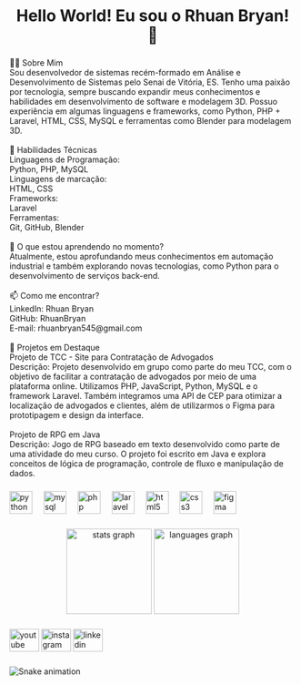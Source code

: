 <h1 align="center">Hello World! Eu sou o Rhuan Bryan! 👋</h1>

###

<p align="left">👨‍💻 Sobre Mim<br>Sou desenvolvedor de sistemas recém-formado em Análise e Desenvolvimento de Sistemas pelo Senai de Vitória, ES. Tenho uma paixão por tecnologia, sempre buscando expandir meus conhecimentos e habilidades em desenvolvimento de software e modelagem 3D. Possuo experiência em algumas linguagens e frameworks, como Python, PHP + Laravel, HTML, CSS, MySQL e ferramentas como Blender para modelagem 3D.<br><br>🚀 Habilidades Técnicas<br>Linguagens de Programação:<br>Python, PHP, MySQL<br>Linguagens de marcação: <br>HTML, CSS<br>Frameworks: <br>Laravel<br>Ferramentas:<br>Git, GitHub, Blender<br><br>🌱 O que estou aprendendo no momento?<br>Atualmente, estou aprofundando meus conhecimentos em automação industrial e também explorando novas tecnologias, como Python para o desenvolvimento de serviços back-end.<br><br>📫 Como me encontrar?<br>LinkedIn: Rhuan Bryan <br>GitHub: RhuanBryan <br>E-mail: rhuanbryan545@gmail.com<br><br>💼 Projetos em Destaque<br>Projeto de TCC - Site para Contratação de Advogados<br>Descrição: Projeto desenvolvido em grupo como parte do meu TCC, com o objetivo de facilitar a contratação de advogados por meio de uma plataforma online. Utilizamos PHP, JavaScript, Python, MySQL e o framework Laravel. Também integramos uma API de CEP para otimizar a localização de advogados e clientes, além de utilizarmos o Figma para prototipagem e design da interface.<br><br>Projeto de RPG em Java<br>Descrição: Jogo de RPG baseado em texto desenvolvido como parte de uma atividade do meu curso. O projeto foi escrito em Java e explora conceitos de lógica de programação, controle de fluxo e manipulação de dados.</p>

###

<div align="left">
  <img src="https://cdn.jsdelivr.net/gh/devicons/devicon/icons/python/python-original.svg" height="40" alt="python logo"  />
  <img width="12" />
  <img src="https://cdn.jsdelivr.net/gh/devicons/devicon/icons/mysql/mysql-original.svg" height="40" alt="mysql logo"  />
  <img width="12" />
  <img src="https://cdn.jsdelivr.net/gh/devicons/devicon/icons/php/php-original.svg" height="40" alt="php logo"  />
  <img width="12" />
  <img src="https://cdn.simpleicons.org/laravel/FF2D20" height="40" alt="laravel logo"  />
  <img width="12" />
  <img src="https://cdn.jsdelivr.net/gh/devicons/devicon/icons/html5/html5-original.svg" height="40" alt="html5 logo"  />
  <img width="12" />
  <img src="https://cdn.jsdelivr.net/gh/devicons/devicon/icons/css3/css3-original.svg" height="40" alt="css3 logo"  />
  <img width="12" />
  <img src="https://cdn.jsdelivr.net/gh/devicons/devicon/icons/figma/figma-original.svg" height="40" alt="figma logo"  />
</div>

###

<div align="center">
  <img src="https://github-readme-stats.vercel.app/api?username=RhuanBryan&hide_title=true&hide_rank=false&show_icons=true&include_all_commits=true&count_private=true&disable_animations=false&theme=chartreuse-dark&locale=en&hide_border=false&order=1" height="150" alt="stats graph"  />
  <img src="https://github-readme-stats.vercel.app/api/top-langs?username=RhuanBryan&locale=pt-br&hide_title=false&layout=compact&card_width=320&langs_count=5&theme=chartreuse-dark&hide_border=false&order=2" height="150" alt="languages graph"  />
</div>

###

<div align="left">
  <img src="https://raw.githubusercontent.com/maurodesouza/profile-readme-generator/master/src/assets/icons/social/youtube/default.svg" width="52" height="40" alt="youtube logo"  />
  <img src="https://raw.githubusercontent.com/maurodesouza/profile-readme-generator/master/src/assets/icons/social/instagram/default.svg" width="52" height="40" alt="instagram logo"  />
  <img src="https://raw.githubusercontent.com/maurodesouza/profile-readme-generator/master/src/assets/icons/social/linkedin/default.svg" width="52" height="40" alt="linkedin logo"  />
</div>

###

<img src="https://raw.githubusercontent.com/RhuanBryan/RhuanBryan/output/snake.svg" alt="Snake animation" />

###
